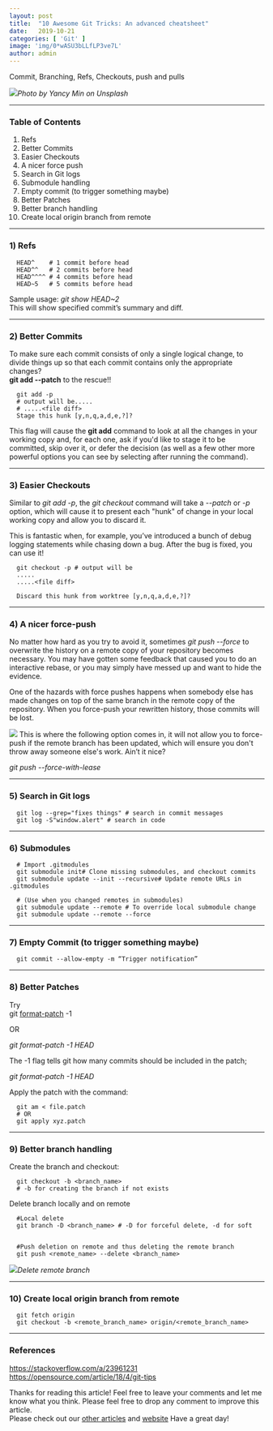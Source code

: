 ```yaml
---
layout:	post
title:	"10 Awesome Git Tricks: An advanced cheatsheet"
date:	2019-10-21
categories: [ 'Git' ]
image: 'img/0*wASU3bLLfLP3ve7L'
author: admin
---
```


  Commit, Branching, Refs, Checkouts, push and pulls

![](/img/0*wASU3bLLfLP3ve7L)*Photo by Yancy Min on Unsplash*

***
### Table of Contents

1) Refs  
2) Better Commits  
3) Easier Checkouts  
4) A nicer force push  
5) Search in Git logs  
6) Submodule handling  
7) Empty commit (to trigger something maybe)  
8) Better Patches  
9) Better branch handling  
10) Create local origin branch from remote

***

### 1) Refs
```
  HEAD^    # 1 commit before head  
  HEAD^^   # 2 commits before head  
  HEAD^^^^ # 4 commits before head  
  HEAD~5   # 5 commits before head
```
Sample usage: *git show HEAD~2*   
This will show specified commit’s summary and diff.

***

### 2) Better Commits

To make sure each commit consists of only a single logical change, to divide things up so that each commit contains only the appropriate changes?   
**git add --patch** to the rescue!!
```
  git add -p
  # output will be.....
  # .....<file diff>
  Stage this hunk [y,n,q,a,d,e,?]?
```
This flag will cause the **git add** command to look at all the changes in your working copy and, for each one, ask if you'd like to stage it to be committed, skip over it, or defer the decision (as well as a few other more powerful options you can see by selecting after running the command).

***

### 3) Easier Checkouts

Similar to *git add -p*, the *git checkout* command will take a *--patch* or *-p* option, which will cause it to present each "hunk" of change in your local working copy and allow you to discard it.

This is fantastic when, for example, you’ve introduced a bunch of debug logging statements while chasing down a bug. After the bug is fixed, you can use it!
```
  git checkout -p # output will be  
  .....  
  .....<file diff>

  Discard this hunk from worktree [y,n,q,a,d,e,?]?
```
***

### 4) A nicer force-push

No matter how hard as you try to avoid it, sometimes *git push --force* to overwrite the history on a remote copy of your repository becomes necessary. You may have gotten some feedback that caused you to do an interactive rebase, or you may simply have messed up and want to hide the evidence.

One of the hazards with force pushes happens when somebody else has made changes on top of the same branch in the remote copy of the repository. When you force-push your rewritten history, those commits will be lost.

![](/img/0*Lqu7mVfSeMU_GGFx.jpg)
This is where the following option comes in, it will not allow you to force-push if the remote branch has been updated, which will ensure you don't throw away someone else's work. Ain’t it nice?

*git push --force-with-lease*

***

### 5) Search in Git logs
```
  git log --grep="fixes things" # search in commit messages  
  git log -S"window.alert" # search in code
```
***

### 6) Submodules
```
  # Import .gitmodules  
  git submodule init# Clone missing submodules, and checkout commits  
  git submodule update --init --recursive# Update remote URLs in .gitmodules  

  # (Use when you changed remotes in submodules)  
  git submodule update --remote # To override local submodule change  
  git submodule update --remote --force
```
***

### 7) Empty Commit (to trigger something maybe)
```
  git commit --allow-empty -m “Trigger notification”
```
***
### 8) Better Patches

Try  
git [format-patch](https://www.kernel.org/pub/software/scm/git/docs/git-format-patch.html) -1 <sha>

OR

*git format-patch -1 HEAD*

The -1 flag tells git how many commits should be included in the patch;

*git format-patch -1 HEAD*

Apply the patch with the command:
```shell
  git am < file.patch  
  # OR  
  git apply xyz.patch
```
***

### 9) Better branch handling

Create the branch and checkout:
```
  git checkout -b <branch_name>   
  # -b for creating the branch if not exists
```
Delete branch locally and on remote

```
  #Local delete  
  git branch -D <branch_name> # -D for forceful delete, -d for soft


  #Push deletion on remote and thus deleting the remote branch  
  git push <remote_name> --delete <branch_name>
```

![](/img/0_jEADYPXfqHA2p14B.png)*Delete remote branch*

***

### 10) Create local origin branch from remote
```
  git fetch origin  
  git checkout -b <remote_branch_name> origin/<remote_branch_name>
```
***

### References

<https://stackoverflow.com/a/23961231>  
<https://opensource.com/article/18/4/git-tips>

Thanks for reading this article! Feel free to leave your comments and let me know what you think. Please feel free to drop any comment to improve this article.  
Please check out our [other articles](https://techmunching.com) and [website](https://techmunching.com) Have a great day!

  